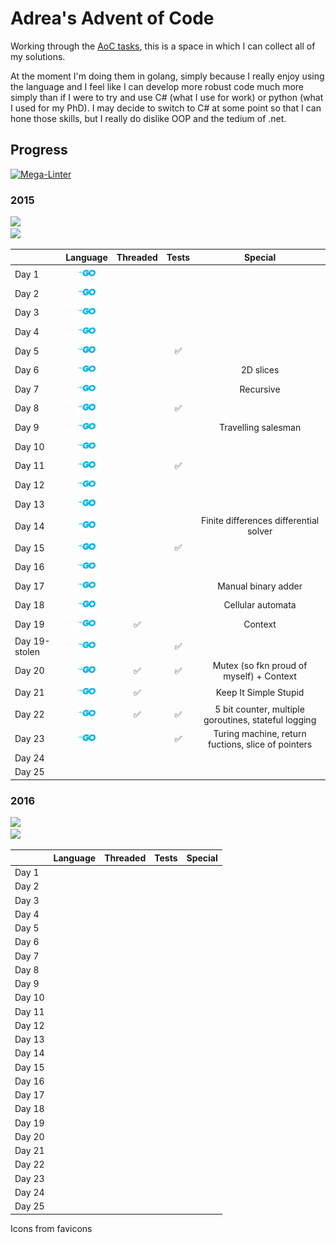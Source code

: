 # Adrea's Advent of Code

Working through the [AoC tasks](https://adventofcode.com), this is a space in which I can collect all of my solutions.

At the moment I'm doing them in golang, simply because I really enjoy using the language and I feel like I can develop more robust code much more simply than if I were to try and use C# (what I use for work) or python (what I used for my PhD). I may decide to switch to C# at some point so that I can hone those skills, but I really do dislike OOP and the tedium of .net.

## Progress

[![Mega-Linter](https://github.com/adreasnow/AdventOfCode/workflows/Mega-Linter/badge.svg)](https://github.com/adreasnow/AdventOfCode/actions?query=workflow%3AMega-Linter)

### 2015

![](<https://img.shields.io/badge/Stars%20(2015)%20⭐-46-yellow>)<br/>![](<https://img.shields.io/badge/Days%20(2015)-23-red>)

|               |                                             Language                                              |      Threaded      |       Tests        |                 Special                  |
| :------------ | :-----------------------------------------------------------------------------------------------: | :----------------: | :----------------: | :--------------------------------------: |
| Day 1         |   <a href="2015/01/README.md"><img src="icons/golang.svg" alt="GoLang" style="width:2em;"></a>    |                    |                    |                                          |
| Day 2         |   <a href="2015/02/README.md"><img src="icons/golang.svg" alt="GoLang" style="width:2em;"></a>    |                    |                    |                                          |
| Day 3         |   <a href="2015/03/README.md"><img src="icons/golang.svg" alt="GoLang" style="width:2em;"></a>    |                    |                    |                                          |
| Day 4         |   <a href="2015/04/README.md"><img src="icons/golang.svg" alt="GoLang" style="width:2em;"></a>    |                    |                    |                                          |
| Day 5         |   <a href="2015/05/README.md"><img src="icons/golang.svg" alt="GoLang" style="width:2em;"></a>    |                    | :white_check_mark: |                                          |
| Day 6         |   <a href="2015/06/README.md"><img src="icons/golang.svg" alt="GoLang" style="width:2em;"></a>    |                    |                    |                2D slices                 |
| Day 7         |   <a href="2015/07/README.md"><img src="icons/golang.svg" alt="GoLang" style="width:2em;"></a>    |                    |                    |                Recursive                 |
| Day 8         |   <a href="2015/08/README.md"><img src="icons/golang.svg" alt="GoLang" style="width:2em;"></a>    |                    | :white_check_mark: |                                          |
| Day 9         |   <a href="2015/09/README.md"><img src="icons/golang.svg" alt="GoLang" style="width:2em;"></a>    |                    |                    |           Travelling salesman            |
| Day 10        |   <a href="2015/10/README.md"><img src="icons/golang.svg" alt="GoLang" style="width:2em;"></a>    |                    |                    |                                          |
| Day 11        |   <a href="2015/11/README.md"><img src="icons/golang.svg" alt="GoLang" style="width:2em;"></a>    |                    | :white_check_mark: |                                          |
| Day 12        |   <a href="2015/12/README.md"><img src="icons/golang.svg" alt="GoLang" style="width:2em;"></a>    |                    |                    |                                          |
| Day 13        |   <a href="2015/13/README.md"><img src="icons/golang.svg" alt="GoLang" style="width:2em;"></a>    |                    |                    |                                          |
| Day 14        |   <a href="2015/14/README.md"><img src="icons/golang.svg" alt="GoLang" style="width:2em;"></a>    |                    |                    |  Finite differences differential solver  |
| Day 15        |   <a href="2015/15/README.md"><img src="icons/golang.svg" alt="GoLang" style="width:2em;"></a>    |                    | :white_check_mark: |                                          |
| Day 16        |   <a href="2015/16/README.md"><img src="icons/golang.svg" alt="GoLang" style="width:2em;"></a>    |                    |                    |                                          |
| Day 17        |   <a href="2015/17/README.md"><img src="icons/golang.svg" alt="GoLang" style="width:2em;"></a>    |                    |                    |           Manual binary adder            |
| Day 18        |   <a href="2015/18/README.md"><img src="icons/golang.svg" alt="GoLang" style="width:2em;"></a>    |                    |                    |            Cellular automata             |
| Day 19        |   <a href="2015/19/README.md"><img src="icons/golang.svg" alt="GoLang" style="width:2em;"></a>    | :white_check_mark: |                    |                 Context                  |
| Day 19-stolen |   <a href="2015/19-stolen/main.go"><img src="icons/golang.svg" alt="GoLang" style="width:2em;"></a> |                  | :white_check_mark: |                                          |
| Day 20        |   <a href="2015/20/main.go"><img src="icons/golang.svg" alt="GoLang" style="width:2em;"></a>      | :white_check_mark: | :white_check_mark: | Mutex (so fkn proud of myself) + Context |
| Day 21        |   <a href="2015/21/main.go"><img src="icons/golang.svg" alt="GoLang" style="width:2em;"></a>      | :white_check_mark: |                    | Keep It Simple Stupid                    |
| Day 22        |   <a href="2015/22/main.go"><img src="icons/golang.svg" alt="GoLang" style="width:2em;"></a>      | :white_check_mark: | :white_check_mark: | 5 bit counter, multiple goroutines, stateful logging |
| Day 23        |   <a href="2015/23/main.go"><img src="icons/golang.svg" alt="GoLang" style="width:2em;"></a>      |                    | :white_check_mark: | Turing machine, return fuctions, slice of pointers |
| Day 24        |                                                                                                   |                    |                    |                                          |
| Day 25        |                                                                                                   |                    |                    |                                          |

### 2016

![](<https://img.shields.io/badge/Stars%20(2016)%20⭐-0-yellow>)<br/>![](<https://img.shields.io/badge/Days%20(2016)-0-red>)

|        | Language | Threaded | Tests | Special |
| :----- | :------: | :------: | :---: | :-----: |
| Day 1  |          |          |       |         |
| Day 2  |          |          |       |         |
| Day 3  |          |          |       |         |
| Day 4  |          |          |       |         |
| Day 5  |          |          |       |         |
| Day 6  |          |          |       |         |
| Day 7  |          |          |       |         |
| Day 8  |          |          |       |         |
| Day 9  |          |          |       |         |
| Day 10 |          |          |       |         |
| Day 11 |          |          |       |         |
| Day 12 |          |          |       |         |
| Day 13 |          |          |       |         |
| Day 14 |          |          |       |         |
| Day 15 |          |          |       |         |
| Day 16 |          |          |       |         |
| Day 17 |          |          |       |         |
| Day 18 |          |          |       |         |
| Day 19 |          |          |       |         |
| Day 20 |          |          |       |         |
| Day 21 |          |          |       |         |
| Day 22 |          |          |       |         |
| Day 23 |          |          |       |         |
| Day 24 |          |          |       |         |
| Day 25 |          |          |       |         |

Icons from favicons
